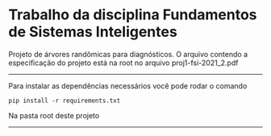 # Trabalho da disciplina Fundamentos de Sistemas Inteligentes
Projeto de árvores randômicas para diagnósticos. O arquivo contendo a especificação do projeto está na root no arquivo proj1-fsi-2021_2.pdf
____

Para instalar as dependências necessários você pode rodar o comando 
```
pip install -r requirements.txt
```
Na pasta root deste projeto
____
